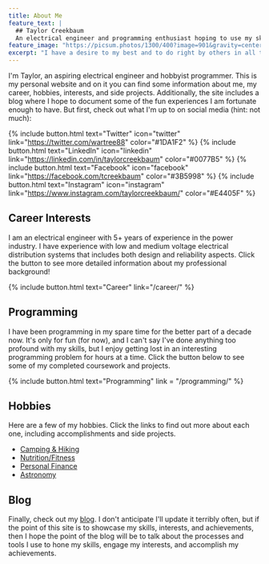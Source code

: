 ```yaml
---
title: About Me
feature_text: |
  ## Taylor Creekbaum
  An electrical engineer and programming enthusiast hoping to use my skills to make a positive impact on the world.
feature_image: "https://picsum.photos/1300/400?image=901&gravity=center"
excerpt: "I have a desire to my best and to do right by others in all things I do."
---
```


I'm Taylor, an aspiring electrical engineer and hobbyist programmer. This is my personal website and on it you can find some information about me, my career, hobbies, interests, and side projects. Additionally, the site includes a blog where I hope to document some of the fun experiences I am fortunate enough to have. But first, check out what I'm up to on social media (hint: not much):

{% include button.html text="Twitter" icon="twitter" link="https://twitter.com/wartree88" color="#1DA1F2" %} {% include button.html text="LinkedIn" icon="linkedin" link="https://linkedin.com/in/taylorcreekbaum" color="#0077B5" %} {% include button.html text="Facebook" icon="facebook" link="https://facebook.com/tcreekbaum" color="#3B5998" %} {% include button.html text="Instagram" icon="instagram" link="https://www.instagram.com/taylorcreekbaum/" color="#E4405F" %}

## Career Interests

I am an electrical engineer with 5+ years of experience in the power industry. I have experience with low and medium voltage electrical distribution systems that includes both design and reliability aspects. Click the button to see more detailed information about my professional background!

{% include button.html text="Career" link="/career/" %}

## Programming

I have been programming in my spare time for the better part of a decade now. It's only for fun (for now), and I can't say I've done anything too profound with my skills, but I enjoy getting lost in an interesting programming problem for hours at a time. Click the button below to see some of my completed coursework and projects.

{% include button.html text="Programming" link = "/programming/" %}

## Hobbies

Here are a few of my hobbies. Click the links to find out more about each one, including accomplishments and side projects.

- [Camping & Hiking](/hobbies/camping/)
- [Nutrition/Fitness](/hobbies/fitness/)
- [Personal Finance](/hobbies/finance/)
- [Astronomy](/hobbies/astronomy/)

## Blog

Finally, check out my [blog](/blog/). I don't anticipate I'll update it terribly often, but if the point of this site is to showcase my skills, interests, and achievements, then I hope the point of the blog will be to talk about the processes and tools I use to hone my skills, engage my interests, and accomplish my achievements.